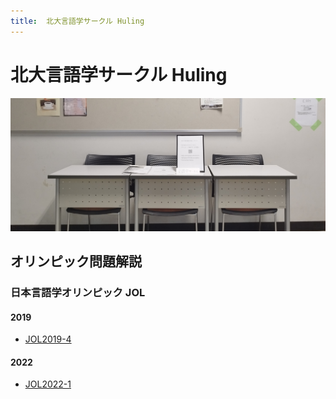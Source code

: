 ```yaml
---
title:  北大言語学サークル Huling
---
```


# 北大言語学サークル Huling

<!-- TODO: 画像いい感じに -->
![top](./top.jpg)


## オリンピック問題解説

### 日本言語学オリンピック JOL

#### 2019

- [JOL2019-4](olympiad/jol2019-4)


#### 2022

- [JOL2022-1](olympiad/jol2022-1)
